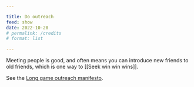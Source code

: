 ```yaml
---

title: Do outreach
feed: show
date: 2022-10-20
# permalink: /credits
# format: list

---
```


Meeting people is good, and often means you can introduce new friends to old friends, which is one way to [[Seek win win wins]].

See the [Long game outreach manifesto](https://briandavidhall.com/long-game-outreach-manifesto/).
